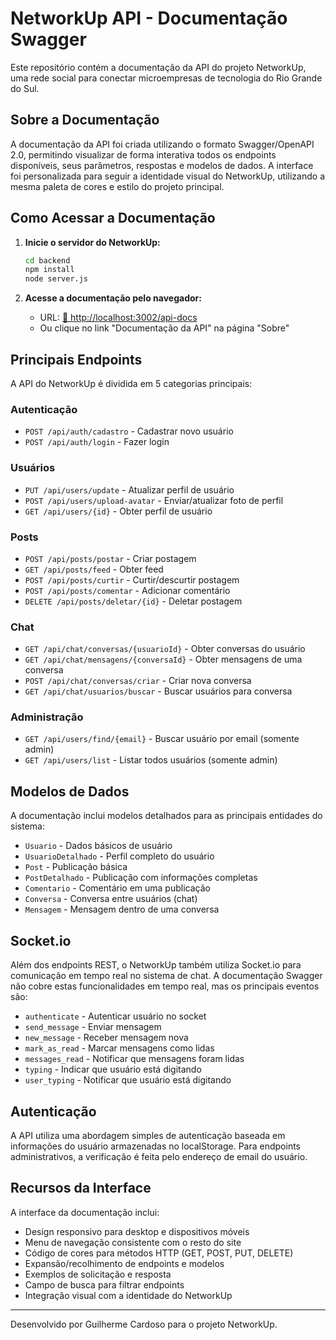 # NetworkUp API - Documentação Swagger

Este repositório contém a documentação da API do projeto NetworkUp, uma rede social para conectar microempresas de tecnologia do Rio Grande do Sul.

## Sobre a Documentação

A documentação da API foi criada utilizando o formato Swagger/OpenAPI 2.0, permitindo visualizar de forma interativa todos os endpoints disponíveis, seus parâmetros, respostas e modelos de dados. A interface foi personalizada para seguir a identidade visual do NetworkUp, utilizando a mesma paleta de cores e estilo do projeto principal.

## Como Acessar a Documentação

1. **Inicie o servidor do NetworkUp:**
   ```bash
   cd backend
   npm install
   node server.js
   ```

2. **Acesse a documentação pelo navegador:**
   - URL: [🦟 http://localhost:3002/api-docs](http://localhost:3002/api-docs)
   - Ou clique no link "Documentação da API" na página "Sobre"

## Principais Endpoints

A API do NetworkUp é dividida em 5 categorias principais:

### Autenticação
- `POST /api/auth/cadastro` - Cadastrar novo usuário
- `POST /api/auth/login` - Fazer login

### Usuários
- `PUT /api/users/update` - Atualizar perfil de usuário
- `POST /api/users/upload-avatar` - Enviar/atualizar foto de perfil
- `GET /api/users/{id}` - Obter perfil de usuário

### Posts
- `POST /api/posts/postar` - Criar postagem
- `GET /api/posts/feed` - Obter feed
- `POST /api/posts/curtir` - Curtir/descurtir postagem
- `POST /api/posts/comentar` - Adicionar comentário
- `DELETE /api/posts/deletar/{id}` - Deletar postagem

### Chat
- `GET /api/chat/conversas/{usuarioId}` - Obter conversas do usuário
- `GET /api/chat/mensagens/{conversaId}` - Obter mensagens de uma conversa
- `POST /api/chat/conversas/criar` - Criar nova conversa
- `GET /api/chat/usuarios/buscar` - Buscar usuários para conversa

### Administração
- `GET /api/users/find/{email}` - Buscar usuário por email (somente admin)
- `GET /api/users/list` - Listar todos usuários (somente admin)

## Modelos de Dados

A documentação inclui modelos detalhados para as principais entidades do sistema:

- `Usuario` - Dados básicos de usuário
- `UsuarioDetalhado` - Perfil completo do usuário
- `Post` - Publicação básica
- `PostDetalhado` - Publicação com informações completas
- `Comentario` - Comentário em uma publicação
- `Conversa` - Conversa entre usuários (chat)
- `Mensagem` - Mensagem dentro de uma conversa

## Socket.io

Além dos endpoints REST, o NetworkUp também utiliza Socket.io para comunicação em tempo real no sistema de chat. A documentação Swagger não cobre estas funcionalidades em tempo real, mas os principais eventos são:

- `authenticate` - Autenticar usuário no socket
- `send_message` - Enviar mensagem
- `new_message` - Receber mensagem nova
- `mark_as_read` - Marcar mensagens como lidas
- `messages_read` - Notificar que mensagens foram lidas
- `typing` - Indicar que usuário está digitando
- `user_typing` - Notificar que usuário está digitando

## Autenticação

A API utiliza uma abordagem simples de autenticação baseada em informações do usuário armazenadas no localStorage. Para endpoints administrativos, a verificação é feita pelo endereço de email do usuário.

## Recursos da Interface

A interface da documentação inclui:
- Design responsivo para desktop e dispositivos móveis
- Menu de navegação consistente com o resto do site
- Código de cores para métodos HTTP (GET, POST, PUT, DELETE)
- Expansão/recolhimento de endpoints e modelos
- Exemplos de solicitação e resposta
- Campo de busca para filtrar endpoints
- Integração visual com a identidade do NetworkUp

---

Desenvolvido por Guilherme Cardoso para o projeto NetworkUp.